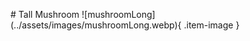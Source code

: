 <figure markdown="1">
# Tall Mushroom
![mushroomLong](../assets/images/mushroomLong.webp){ .item-image }

</figure>